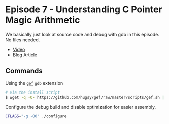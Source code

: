 # Episode 7 - Understanding C Pointer Magic Arithmetic

We basically just look at source code and debug with gdb in this episode. No files needed.

- [Video](https://www.youtube.com/watch?v=zdzcTh9kUrc)
- Blog Article

## Commands

Using the [`gef`](https://gef.readthedocs.io/en/master/) `gdb` extension

```bash
# via the install script
$ wget -q -O- https://github.com/hugsy/gef/raw/master/scripts/gef.sh | sh
```

Configure the debug build and disable optimization for easier assembly.

```bash
CFLAGS="-g -O0" ./configure
```

